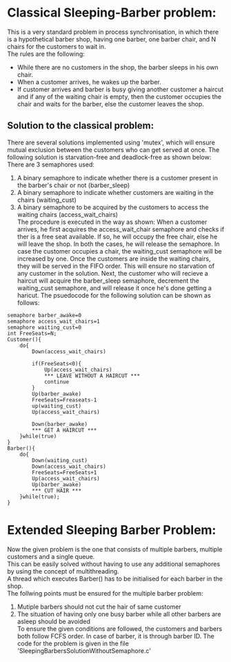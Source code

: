 # Classical Sleeping-Barber problem:
This is a very standard problem in process synchronisation, in which there is a hypothetical barber shop, having one barber, one barber chair, and N chairs for the customers to wait in.  
The rules are the following:
* While there are no customers in the shop, the barber sleeps in his own chair.
* When a customer arrives, he wakes up the barber.
* If customer arrives and barber is busy giving another customer a haircut and if any of the
waiting chair is empty, then the customer occupies the chair and waits for the barber, else the
customer leaves the shop.  
## Solution to the classical problem:
There are several solutions implemented using 'mutex', which will ensure mutual exclusion between
the customers who can get served at once. The following solution is starvation-free and deadlock-free
as shown below:
There are 3 semaphores used:
1) A binary semaphore to indicate whether there is a customer present in the barber's chair or not (barber_sleep)  
2) A binary semaphore to indicate whether customers are waiting in the chairs (waiting_cust)  
3) A binary semaphore to be acquired by the customers to access the waiting chairs (access_wait_chairs)  
The procedure is executed in the way as shown:
When a customer arrives, he first acquires the access_wait_chair semaphore and checks if ther is a free seat available.
If so, he will occupy the free chair, else he will leave the shop. In both the cases, he will release the semaphore.
In case the customer occupies a chair, the waiting_cust semaphore will be increased by one.
Once the customers are inside the waiting chairs, they will be served in the FIFO order. This will ensure no starvation of
any customer in the solution. Next, the customer who will recieve a haircut will acquire the barber_sleep semaphore, decrement the
waiting_cust semaphore, and will release it once he's done getting a haricut.
The psuedocode for the following solution can be shown as follows:

```
semaphore barber_awake=0 
semaphore access_wait_chairs=1 
semaphore waiting_cust=0 
int FreeSeats=N;
Customer(){
    do{
        Down(access_wait_chairs)
        
        if(FreeSeats<0){
            Up(access_wait_chairs)
            *** LEAVE WITHOUT A HAIRCUT ***
            continue
        }
        Up(barber_awake)
        FreeSeats=Freaseats-1 
        up(waiting_cust) 
        Up(access_wait_chairs) 
        
        Down(barber_awake) 
        *** GET A HAIRCUT ***
    }while(true)
}
Barber(){
    do{
        Down(waiting_cust)
        Down(access_wait_chairs)  
        FreeSeats=FreeSeats+1
        Up(access_wait_chairs) 
        Up(barber_awake)
        *** CUT HAIR ***
    }while(true);
}
```

# Extended Sleeping Barber Problem:  
Now the given problem is the one that consists of multiple barbers, multiple customers and a single queue.  
This can be easily solved without having to use any additional semaphores by using the concept of multithreading.  
A thread which executes Barber() has to be initialised for each barber in the shop.  
The follwing points must be ensured for the multiple barber problem:
1) Mutiple barbers should not cut the hair of same customer  
2) The situation of having only one busy barber while all other barbers are asleep should be avoided  
To ensure the given conditions are followed, the customers and barbers both follow FCFS order. In case of barber, it is through barber ID.
The code for the problem is given in the file 'SleepingBarbersSolutionWithoutSemaphore.c'
